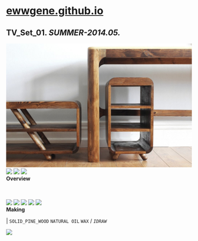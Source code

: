 
# [ewwgene.github.io](https://ewwgene.github.io/)
## TV_Set_01. _SUMMER-2014.05._
![TV_Set_01](/100.jpg)<a href="https://ewwgene.github.io/TV_Set_01/Carousel#-1"><img src="https://ewwgene.github.io/TV_Set_01/102.jpg" height="66"></a> <a href="https://ewwgene.github.io/TV_Set_01/Carousel#-2"><img src="https://ewwgene.github.io/TV_Set_01/103.jpg" height="66"></a> <a href="https://ewwgene.github.io/TV_Set_01/Carousel#-3"><img src="https://ewwgene.github.io/TV_Set_01/111.jpg" height="66"></a> 
<br>
**Overview**

<br><br>
<a href="https://ewwgene.github.io/TV_Set_01/Carousel#-4"><img src="https://ewwgene.github.io/TV_Set_01/Making/001.jpg" height="66"></a> <a href="https://ewwgene.github.io/TV_Set_01/Carousel#-5"><img src="https://ewwgene.github.io/TV_Set_01/Making/005.jpg" height="66"></a> <a href="https://ewwgene.github.io/TV_Set_01/Carousel#-6"><img src="https://ewwgene.github.io/TV_Set_01/Making/006.jpg" height="66"></a> <a href="https://ewwgene.github.io/TV_Set_01/Carousel#-7"><img src="https://ewwgene.github.io/TV_Set_01/Making/008.jpg" height="66"></a> <a href="https://ewwgene.github.io/TV_Set_01/Carousel#-8"><img src="https://ewwgene.github.io/TV_Set_01/Making/009.jpg" height="66"></a> <br>
**Making**

|
`SOLID_PINE_WOOD` `NATURAL OIL` `WAX` 
/
_`IDRAW`_ 
<br>

<a href="https://ewwgene.github.io/TV_Set_01/Carousel#-9"><img src="https://ewwgene.github.io/TV_Set_01/300.jpg" height="66"></a> 
